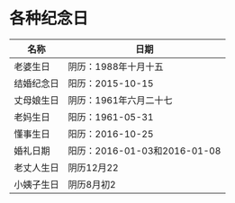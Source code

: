 # 各种纪念日
|  名称   | 日期  |
|  ----  | ----  |
| 老婆生日  | 阴历：1988年十月十五 |
| 结婚纪念日  | 阳历：2015-10-15 |
| 丈母娘生日  | 阴历：1961年六月二十七 |
| 老妈生日  | 阳历：1961-05-31 |
| 懂事生日  | 阳历：2016-10-25 |
| 婚礼日期  | 阳历：2016-01-03和2016-01-08 |
| 老丈人生日  | 阴历12月22 |
| 小姨子生日  | 阴历8月初2 |